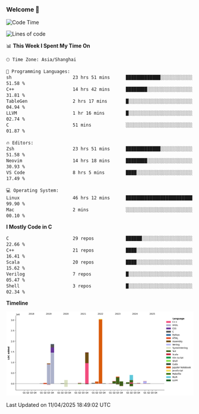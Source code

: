 ### Welcome 👋

<!--START_SECTION:waka-->
![Code Time](http://img.shields.io/badge/Code%20Time-1%2C964%20hrs%2029%20mins-blue)

![Lines of code](https://img.shields.io/badge/From%20Hello%20World%20I%27ve%20Written-8.9%20million%20lines%20of%20code-blue)

📊 **This Week I Spent My Time On** 

```text
🕑︎ Time Zone: Asia/Shanghai

💬 Programming Languages: 
sh                       23 hrs 51 mins      █████████████░░░░░░░░░░░░   51.58 % 
C++                      14 hrs 42 mins      ████████░░░░░░░░░░░░░░░░░   31.81 % 
TableGen                 2 hrs 17 mins       █░░░░░░░░░░░░░░░░░░░░░░░░   04.94 % 
LLVM                     1 hr 16 mins        █░░░░░░░░░░░░░░░░░░░░░░░░   02.74 % 
C                        51 mins             ░░░░░░░░░░░░░░░░░░░░░░░░░   01.87 % 

🔥 Editors: 
Zsh                      23 hrs 51 mins      █████████████░░░░░░░░░░░░   51.58 % 
Neovim                   14 hrs 18 mins      ████████░░░░░░░░░░░░░░░░░   30.93 % 
VS Code                  8 hrs 5 mins        ████░░░░░░░░░░░░░░░░░░░░░   17.49 % 

💻 Operating System: 
Linux                    46 hrs 12 mins      █████████████████████████   99.90 % 
Mac                      2 mins              ░░░░░░░░░░░░░░░░░░░░░░░░░   00.10 % 
```

**I Mostly Code in C** 

```text
C                        29 repos            ██████░░░░░░░░░░░░░░░░░░░   22.66 % 
C++                      21 repos            ████░░░░░░░░░░░░░░░░░░░░░   16.41 % 
Scala                    20 repos            ████░░░░░░░░░░░░░░░░░░░░░   15.62 % 
Verilog                  7 repos             █░░░░░░░░░░░░░░░░░░░░░░░░   05.47 % 
Shell                    3 repos             █░░░░░░░░░░░░░░░░░░░░░░░░   02.34 % 
```



**Timeline**

![Lines of Code chart](https://raw.githubusercontent.com/Bohan-hu/Bohan-hu/master/assets/bar_graph.png)


 Last Updated on 11/04/2025 18:49:02 UTC
<!--END_SECTION:waka-->



